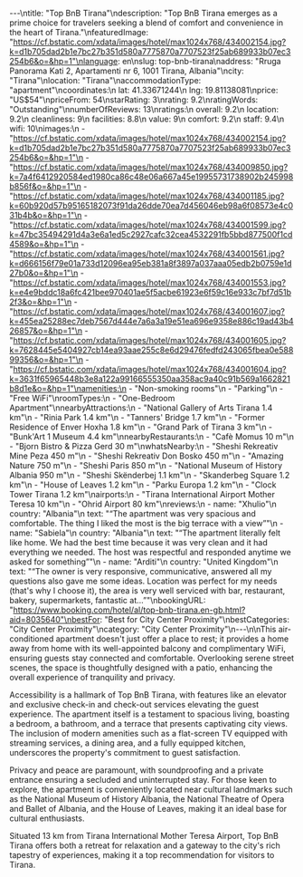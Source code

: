 ---\ntitle: "Top BnB Tirana"\ndescription: "Top BnB Tirana emerges as a prime choice for travelers seeking a blend of comfort and convenience in the heart of Tirana."\nfeaturedImage: "https://cf.bstatic.com/xdata/images/hotel/max1024x768/434002154.jpg?k=d1b705dad2b1e7bc27b351d580a7775870a7707523f25ab689933b07ec3254b6&o=&hp=1"\nlanguage: en\nslug: top-bnb-tirana\naddress: "Rruga Panorama Kati 2, Apartamenti nr 6, 1001 Tirana, Albania"\ncity: "Tirana"\nlocation: "Tirana"\naccommodationType: "apartment"\ncoordinates:\n  lat: 41.33671244\n  lng: 19.81138081\nprice: "US$54"\npriceFrom: 54\nstarRating: 3\nrating: 9.2\nratingWords: "Outstanding"\nnumberOfReviews: 13\nratings:\n  overall: 9.2\n  location: 9.2\n  cleanliness: 9\n  facilities: 8.8\n  value: 9\n  comfort: 9.2\n  staff: 9.4\n  wifi: 10\nimages:\n  - "https://cf.bstatic.com/xdata/images/hotel/max1024x768/434002154.jpg?k=d1b705dad2b1e7bc27b351d580a7775870a7707523f25ab689933b07ec3254b6&o=&hp=1"\n  - "https://cf.bstatic.com/xdata/images/hotel/max1024x768/434009850.jpg?k=7a4f6412920584ed1980ca86c48e06a667a45e19955731738902b245998b856f&o=&hp=1"\n  - "https://cf.bstatic.com/xdata/images/hotel/max1024x768/434001185.jpg?k=60b920d57b95165182073f91da26dde70ea7d456046eb98a6f08573e4c031b4b&o=&hp=1"\n  - "https://cf.bstatic.com/xdata/images/hotel/max1024x768/434001599.jpg?k=47bc35494291d4a3e6a1ed5c2927cafc32cea4532291fb5bbd877500f1cd4589&o=&hp=1"\n  - "https://cf.bstatic.com/xdata/images/hotel/max1024x768/434001561.jpg?k=d666156f79e01a733d12096ea95eb381a8f3897a037aaa05edb2b0759e1d27b0&o=&hp=1"\n  - "https://cf.bstatic.com/xdata/images/hotel/max1024x768/434001553.jpg?k=e4e9bddc18a6fc421bee970401ae5f5acbe61923e6f59c16e933c7bf7d51b2f3&o=&hp=1"\n  - "https://cf.bstatic.com/xdata/images/hotel/max1024x768/434001607.jpg?k=455ea25288ec7deb7567d444e7a6a3a19e51ea696e9358e886c19ad43b426857&o=&hp=1"\n  - "https://cf.bstatic.com/xdata/images/hotel/max1024x768/434001605.jpg?k=7628445e5404927cb14ea93aae255c8e6d29476fedfd243065fbea0e58899356&o=&hp=1"\n  - "https://cf.bstatic.com/xdata/images/hotel/max1024x768/434001604.jpg?k=3631f65965448b3e8a122a99166555350aa358ac9a40c91b569a1662821b8d1e&o=&hp=1"\namenities:\n  - "Non-smoking rooms"\n  - "Parking"\n  - "Free WiFi"\nroomTypes:\n  - "One-Bedroom Apartment"\nnearbyAttractions:\n  - "National Gallery of Arts Tirana 1.4 km"\n  - "Rinia Park 1.4 km"\n  - "Tanners' Bridge 1.7 km"\n  - "Former Residence of Enver Hoxha 1.8 km"\n  - "Grand Park of Tirana 3 km"\n  - "Bunk'Art 1 Museum 4.4 km"\nnearbyRestaurants:\n  - "Cafè Momus 10 m"\n  - "Bjorn Bistro & Pizza Gerd 30 m"\nwhatsNearby:\n  - "Sheshi Rekreativ Mine Peza 450 m"\n  - "Sheshi Rekreativ Don Bosko 450 m"\n  - "Amazing Nature 750 m"\n  - "Sheshi Paris 850 m"\n  - "National Museum of History Albania 950 m"\n  - "Sheshi Skënderbej 1.1 km"\n  - "Skanderbeg Square 1.2 km"\n  - "House of Leaves 1.2 km"\n  - "Parku Europa 1.2 km"\n  - "Clock Tower Tirana 1.2 km"\nairports:\n  - "Tirana International Airport Mother Teresa 10 km"\n  - "Ohrid Airport 80 km"\nreviews:\n  - name: "Xhulio"\n    country: "Albania"\n    text: "“The apartment was very spacious and comfortable. The thing I liked the most is the big terrace with a view”"\n  - name: "Sabiela"\n    country: "Albania"\n    text: "“The apartment literally felt like home. We had the best time because it was very clean and it had everything we needed. The host was respectful and responded anytime we asked for something”"\n  - name: "Arditi"\n    country: "United Kingdom"\n    text: "“The owner is very responsive, communicative, answered all my questions also gave me some ideas.
Location was perfect for my needs (that's why I choose it), the area is very well serviced with bar, restaurant, bakery, supermarkets, fantastic at...”"\nbookingURL: "https://www.booking.com/hotel/al/top-bnb-tirana.en-gb.html?aid=8035640"\nbestFor: "Best for City Center Proximity"\nbestCategories: "City Center Proximity"\ncategory: "City Center Proximity"\n---\n\nThis air-conditioned apartment doesn't just offer a place to rest; it provides a home away from home with its well-appointed balcony and complimentary WiFi, ensuring guests stay connected and comfortable. Overlooking serene street scenes, the space is thoughtfully designed with a patio, enhancing the overall experience of tranquility and privacy.

Accessibility is a hallmark of Top BnB Tirana, with features like an elevator and exclusive check-in and check-out services elevating the guest experience. The apartment itself is a testament to spacious living, boasting a bedroom, a bathroom, and a terrace that presents captivating city views. The inclusion of modern amenities such as a flat-screen TV equipped with streaming services, a dining area, and a fully equipped kitchen, underscores the property's commitment to guest satisfaction.

Privacy and peace are paramount, with soundproofing and a private entrance ensuring a secluded and uninterrupted stay. For those keen to explore, the apartment is conveniently located near cultural landmarks such as the National Museum of History Albania, the National Theatre of Opera and Ballet of Albania, and the House of Leaves, making it an ideal base for cultural enthusiasts.

Situated 13 km from Tirana International Mother Teresa Airport, Top BnB Tirana offers both a retreat for relaxation and a gateway to the city's rich tapestry of experiences, making it a top recommendation for visitors to Tirana.